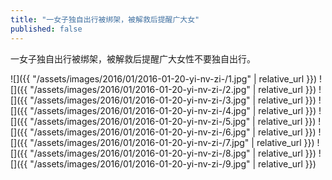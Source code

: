 ```yaml
---
title: "一女子独自出行被绑架，被解救后提醒广大女"
published: false
---
```

一女子独自出行被绑架，被解救后提醒广大女性不要独自出行。



![]({{ "/assets/images/2016/01/2016-01-20-yi-nv-zi-/1.jpg" | relative_url }})
![]({{ "/assets/images/2016/01/2016-01-20-yi-nv-zi-/2.jpg" | relative_url }})
![]({{ "/assets/images/2016/01/2016-01-20-yi-nv-zi-/3.jpg" | relative_url }})
![]({{ "/assets/images/2016/01/2016-01-20-yi-nv-zi-/4.jpg" | relative_url }})
![]({{ "/assets/images/2016/01/2016-01-20-yi-nv-zi-/5.jpg" | relative_url }})
![]({{ "/assets/images/2016/01/2016-01-20-yi-nv-zi-/6.jpg" | relative_url }})
![]({{ "/assets/images/2016/01/2016-01-20-yi-nv-zi-/7.jpg" | relative_url }})
![]({{ "/assets/images/2016/01/2016-01-20-yi-nv-zi-/8.jpg" | relative_url }})
![]({{ "/assets/images/2016/01/2016-01-20-yi-nv-zi-/9.jpg" | relative_url }})
